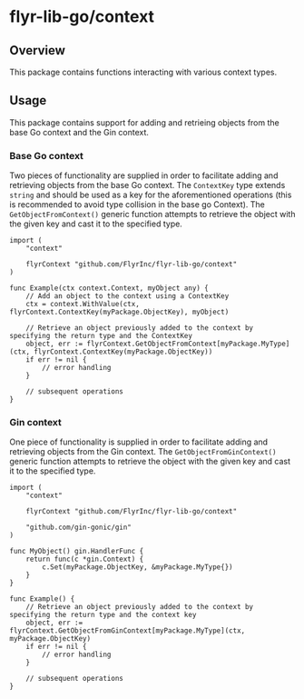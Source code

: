 # flyr-lib-go/context

## Overview
This package contains functions interacting with various context types.

## Usage
This package contains support for adding and retrieing objects from the base Go context and the Gin context.

### Base Go context
Two pieces of functionality are supplied in order to facilitate adding and retrieving objects from the base Go context. The `ContextKey` type extends `string` and should be used as a key for the aforementioned operations (this is recommended to avoid type collision in the base go Context). The `GetObjectFromContext()` generic function attempts to retrieve the object with the given key and cast it to the specified type.
```
import (
    "context"

	flyrContext "github.com/FlyrInc/flyr-lib-go/context"
)

func Example(ctx context.Context, myObject any) {
    // Add an object to the context using a ContextKey
    ctx = context.WithValue(ctx, flyrContext.ContextKey(myPackage.ObjectKey), myObject)

    // Retrieve an object previously added to the context by specifying the return type and the ContextKey
    object, err := flyrContext.GetObjectFromContext[myPackage.MyType](ctx, flyrContext.ContextKey(myPackage.ObjectKey))
	if err != nil {
		// error handling
	}

    // subsequent operations
}
```

### Gin context
One piece of functionality is supplied in order to facilitate adding and retrieving objects from the Gin context. The `GetObjectFromGinContext()` generic function attempts to retrieve the object with the given key and cast it to the specified type.
```
import (
	"context"

    flyrContext "github.com/FlyrInc/flyr-lib-go/context"

    "github.com/gin-gonic/gin"
)

func MyObject() gin.HandlerFunc {
	return func(c *gin.Context) {
		c.Set(myPackage.ObjectKey, &myPackage.MyType{})
	}
}

func Example() {
    // Retrieve an object previously added to the context by specifying the return type and the context key
    object, err := flyrContext.GetObjectFromGinContext[myPackage.MyType](ctx, myPackage.ObjectKey)
	if err != nil {
		// error handling
	}

    // subsequent operations
}
```
